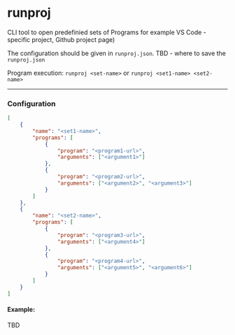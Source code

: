 # runproj

CLI tool to open predefinied sets of Programs for example VS Code - specific project, Github project page)

The configuration should be given in `runproj.json`.
TBD - where to save the `runproj.json`

Program execution: `runproj <set-name>` or `runproj <set1-name> <set2-name>`

---

### Configuration

```json
[
    {
        "name": "<set1-name>",
        "programs": [
            {
                "program": "<program1-url>",
                "arguments": ["<argument1>"]
            },
            {
                "program": "<program2-url>",
                "arguments": ["<argument2>", "<argument3>"]
            }
        ]
    },
    {
        "name": "<set2-name>",
        "programs": [
            {
                "program": "<program3-url>",
                "arguments": ["<argument4>"]
            },
            {
                "program": "<program4-url>",
                "arguments": ["<argument5>", "<argument6>"]
            }
        ]
    }
]
```

#### Example:

TBD
